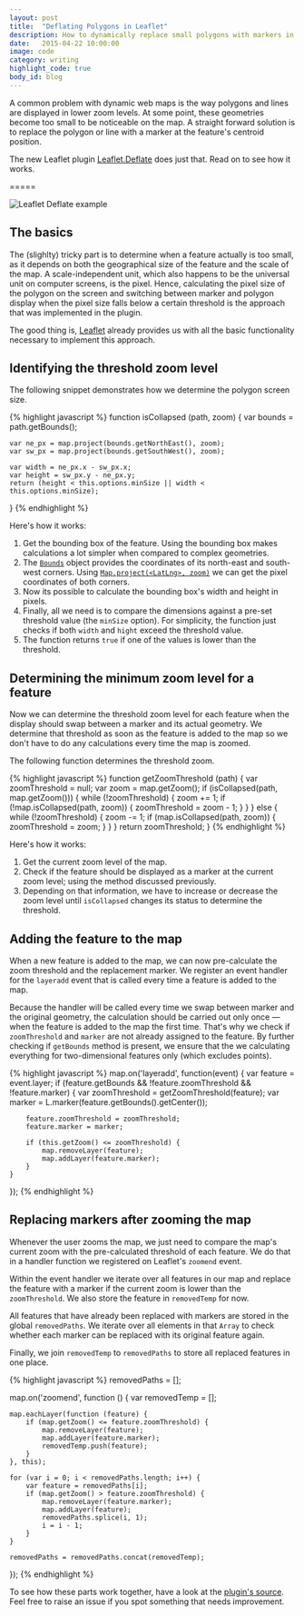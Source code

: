 ```yaml
---
layout: post
title:  "Deflating Polygons in Leaflet"
description: How to dynamically replace small polygons with markers in smaller zoom levels.
date:   2015-04-22 10:00:00
image: code
category: writing
highlight_code: true
body_id: blog
---
```


A common problem with dynamic web maps is the way polygons and lines are displayed in lower zoom levels. At some point, these geometries become too small to be noticeable on the map. A straight forward solution is to replace the polygon or line with a marker at the feature's centroid position.

The new Leaflet plugin [Leaflet.Deflate](https://github.com/oliverroick/Leaflet.Deflate) does just that. Read on to see how it works.

=====

![Leaflet Deflate example](/img/Leaflet.Deflate.gif)

## The basics

The (slighlty) tricky part is to determine when a feature actually is too small, as it depends on both the geographical size of the feature and the scale of the map. A scale-independent unit, which also happens to be the universal unit on computer screens, is the pixel. Hence, calculating the pixel size of the polygon on the screen and switching between marker and polygon display when the pixel size falls below a certain threshold is the approach that was implemented in the plugin.

The good thing is, [Leaflet](https://leafletjs.com/) already provides us with all the basic functionality necessary to implement this approach.

## Identifying the threshold zoom level

The following snippet demonstrates how we determine the polygon screen size.

{% highlight javascript %}
function isCollapsed (path, zoom) {
    var bounds = path.getBounds();

    var ne_px = map.project(bounds.getNorthEast(), zoom);
    var sw_px = map.project(bounds.getSouthWest(), zoom);

    var width = ne_px.x - sw_px.x;
    var height = sw_px.y - ne_px.y;
    return (height < this.options.minSize || width < this.options.minSize);
}
{% endhighlight %}

Here's how it works:

1. Get the bounding box of the feature. Using the bounding box makes calculations a lot simpler when compared to complex geometries.
2. The [`Bounds`](https://leafletjs.com/reference.html#bounds) object provides the coordinates of its north-east and south-west corners. Using [`Map.project(<LatLng>, zoom)`](https://leafletjs.com/reference.html#map-project) we can get the pixel coordinates of both corners.
3. Now its possible to calculate the bounding box's width and height in pixels.
4. Finally, all we need is to compare the dimensions against a pre-set threshold value (the `minSize` option). For simplicity, the function just checks if both `width` and `hight` exceed the threshold value.
5. The function returns `true` if one of the values is lower than the threshold.

## Determining the minimum zoom level for a feature

Now we can determine the threshold zoom level for each feature when the display should swap between a marker and its actual geometry. We determine that threshold as soon as the feature is added to the map so we don't have to do any calculations every time the map is zoomed.

The following function determines the threshold zoom.

{% highlight javascript %}
function getZoomThreshold (path) {
    var zoomThreshold = null;
    var zoom = map.getZoom();
    if (isCollapsed(path, map.getZoom())) {
        while (!zoomThreshold) {
            zoom += 1;
            if (!map.isCollapsed(path, zoom)) {
                zoomThreshold = zoom - 1;
            }
        }
    } else {
        while (!zoomThreshold) {
            zoom -= 1;
            if (map.isCollapsed(path, zoom)) {
                zoomThreshold = zoom;
            }
        }
    }
    return zoomThreshold;
}
{% endhighlight %}

Here's how it works:

1. Get the current zoom level of the map.
2. Check if the feature should be displayed as a marker at the current zoom level; using the method discussed previously.
3. Depending on that information, we have to increase or decrease the zoom level until `isCollapsed` changes its status to determine the threshold.

## Adding the feature to the map

When a new feature is added to the map, we can now pre-calculate the zoom threshold and the replacement marker. We register an event handler for the `layeradd` event that is called every time a feature is added to the map.

Because the handler will be called every time we swap between marker and the original geometry, the calculation should be carried out only once — when the feature is added to the map the first time. That's why we check if `zoomThreshold` and `marker` are not already assigned to the feature. By further checking if `getBounds` method is present, we ensure that the we calculating everything for two-dimensional features only (which excludes points).

{% highlight javascript %}
map.on('layeradd', function(event) {
    var feature = event.layer;
    if (feature.getBounds && !feature.zoomThreshold && !feature.marker) {
        var zoomThreshold = getZoomThreshold(feature);
        var marker = L.marker(feature.getBounds().getCenter());

        feature.zoomThreshold = zoomThreshold;
        feature.marker = marker;

        if (this.getZoom() <= zoomThreshold) {
            map.removeLayer(feature);
            map.addLayer(feature.marker);
        }
    }
});
{% endhighlight %}

## Replacing markers after zooming the map

Whenever the user zooms the map, we just need to compare the map's current zoom with the pre-calculated threshold of each feature. We do that in a handler function we registered on Leaflet's `zoomend` event.

Within the event handler we iterate over all features in our map and replace the feature with a marker if the current zoom is lower than the `zoomThreshold`. We also store the feature in `removedTemp` for now.

All features that have already been replaced with markers are stored in the global `removedPaths`. We iterate over all elements in that `Array` to check whether each marker can be replaced with its original feature again.

Finally, we join `removedTemp` to `removedPaths` to store all replaced features in one place.

{% highlight javascript %}
removedPaths = [];

map.on('zoomend', function () {
    var removedTemp = [];

    map.eachLayer(function (feature) {
        if (map.getZoom() <= feature.zoomThreshold) {
            map.removeLayer(feature);
            map.addLayer(feature.marker);
            removedTemp.push(feature);
        }
    }, this);

    for (var i = 0; i < removedPaths.length; i++) {
        var feature = removedPaths[i];
        if (map.getZoom() > feature.zoomThreshold) {
            map.removeLayer(feature.marker);
            map.addLayer(feature);
            removedPaths.splice(i, 1);
            i = i - 1;
        }
    }

    removedPaths = removedPaths.concat(removedTemp);
});
{% endhighlight %}

To see how these parts work together, have a look at the [plugin's source](https://github.com/oliverroick/Leaflet.Deflate/blob/master/src/L.Map.Deflate.js). Feel free to raise an issue if you spot something that needs improvement.
